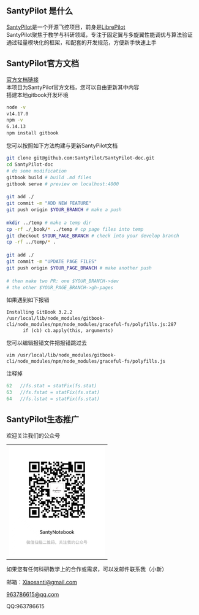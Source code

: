 ## SantyPilot 是什么

[SantyPilot](https://github.com/SantyPilot)是一个开源飞控项目，前身是[LibrePilot](https://github.com/librepilot/)  
SantyPilot聚焦于教学与科研领域，专注于固定翼与多旋翼性能调优与算法验证  
通过轻量模块化的框架，和配套的开发规范，方便新手快速上手  

## SantyPilot官方文档
[官方文档链接](https://santypilot.github.io/SantyPilot-doc/GLOSSARY.html)  
本项目为SantyPilot官方文档，您可以自由更新其中内容  
搭建本地gitbook开发环境  
```bash
node -v
v14.17.0
npm -v
6.14.13
npm install gitbook
```
您可以按照如下方法构建与更新SantyPilot文档  
```bash
git clone git@github.com:SantyPilot/SantyPilot-doc.git
cd SantyPilot-doc
# do some modification
gitbook build # build .md files
gitbook serve # preview on localhost:4000

git add ./
git commit -m "ADD NEW FEATURE"
git push origin $YOUR_BRANCH # make a push

mkdir ../temp # make a temp dir
cp -rf ./_book/* ../temp # cp page files into temp
git checkout $YOUR_PAGE_BRANCH # check into your develop branch
cp -rf ../temp/* .

git add ./
git commit -m "UPDATE PAGE FILES"
git push origin $YOUR_PAGE_BRANCH # make another push

# then make two PR: one $YOUR_BRANCH->dev
# the other $YOUR_PAGE_BRANCH->gh-pages
```
如果遇到如下报错
```
Installing GitBook 3.2.2
/usr/local/lib/node_modules/gitbook-cli/node_modules/npm/node_modules/graceful-fs/polyfills.js:287
      if (cb) cb.apply(this, arguments)
```
您可以编辑报错文件把报错跳过去
```
vim /usr/local/lib/node_modules/gitbook-cli/node_modules/npm/node_modules/graceful-fs/polyfills.js
```
注释掉
```js
62   //fs.stat = statFix(fs.stat)                                              
63   //fs.fstat = statFix(fs.stat)                                              
64   //fs.lstat = statFix(fs.stat)                                              

```

## SantyPilot生态推广
欢迎关注我们的公众号
<table align="center">
  <tr>
    <td>
      <img src="https://github.com/SantyPilot/SantyPilot-doc/blob/master/SantyNotebook.jpg" width="250px">
    </td>
  </tr>
</table>
如果您有任何科研教学上的合作或需求，可以发邮件联系我（小新）   
 
邮箱：Xiaosanti@gmail.com   
 
963786615@qq.com   
 
QQ:963786615   

